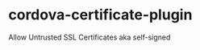 cordova-certificate-plugin
==========================

Allow Untrusted SSL Certificates aka self-signed
